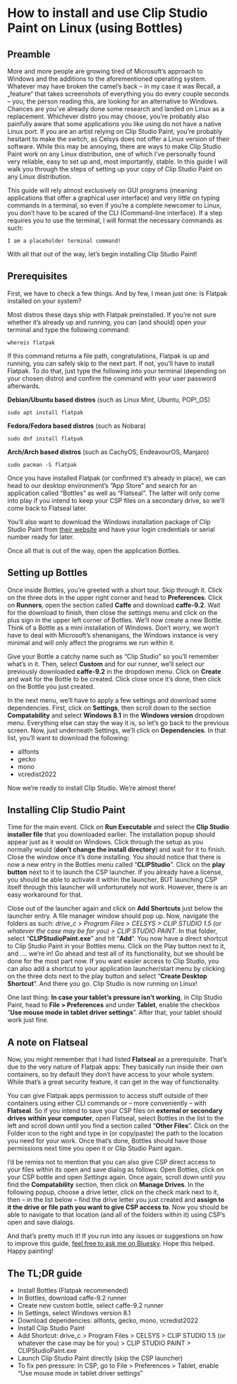 # How to install and use Clip Studio Paint on Linux (using Bottles)

## Preamble

More and more people are growing tired of Microsoft’s approach to Windows and the additions to the aforementioned operating system. Whatever may have broken the camel’s back – in my case it was Recall, a „feature“ that takes screenshots of everything you do every couple seconds – you, the person reading this, are looking for an alternative to Windows. Chances are you’ve already done some research and landed on Linux as a replacement. Whichever distro you may choose, you’re probably also painfully aware that some applications you like using do not have a native Linux port. If you are an artist relying on Clip Studio Paint, you’re probably hesitant to make the switch, as Celsys does not offer a Linux version of their software. While this may be annoying, there are ways to make Clip Studio Paint work on any Linux distribution, one of which I’ve personally found very reliable, easy to set up and, most importantly, stable. In this guide I will walk you through the steps of setting up your copy of Clip Studio Paint on any Linux distribution.

This guide will rely almost exclusively on GUI programs (meaning applications that offer a graphical user interface) and very little on typing commands in a terminal, so even if you’re a complete newcomer to Linux, you don’t have to be scared of the CLI (Command-line interface). If a step requires you to use the terminal, I will format the necessary commands as such:

`I am a placeholder terminal command!`

With all that out of the way, let’s begin installing Clip Studio Paint!



## Prerequisites

First, we have to check a few things. And by few, I mean just one: Is Flatpak installed on your system?

Most distros these days ship with Flatpak preinstalled. If you’re not sure whether it’s already up and running, you can (and should) open your terminal and type the following command:

`whereis flatpak`

If this command returns a file path, congratulations, Flatpak is up and running, you can safely skip to the next part. If not, you’ll have to install Flatpak. To do that, just type the following into your terminal (depending on your chosen distro) and confirm the command with your user password afterwards.

**Debian/Ubuntu based distros** (such as Linux Mint, Ubuntu, POP!_OS)

`sudo apt install flatpak`


**Fedora/Fedora based distros** (such as Nobara)

`sudo dnf install flatpak`


**Arch/Arch based distros** (such as CachyOS, EndeavourOS, Manjaro)

`sudo pacman -S flatpak`


Once you have installed Flatpak (or confirmed it’s already in place), we can head to our desktop environment’s “App Store” and search for an application called “Bottles” as well as “Flatseal”. The latter will only come into play if you intend to keep your CSP files on a secondary drive, so we’ll come back to Flatseal later.

You’ll also want to download the Windows installation package of Clip Studio Paint from <a href="https://www.clipstudio.net/en/dl/">their website</a> and have your login credentials or serial number ready for later.

Once all that is out of the way, open the application Bottles.


## Setting up Bottles

Once inside Bottles, you’re greeted with a short tour. Skip through it. Click on the three dots in the upper right corner and head to **Preferences**. Click on **Runners**, open the section called **Caffe** and download **caffe-9.2**. Wait for the download to finish, then close the settings menu and click on the plus sign in the upper left corner of Bottles. We’ll now create a new Bottle. Think of a Bottle as a mini installation of Windows. Don’t worry, we won’t have to deal with Microsoft’s shenanigans, the Windows instance is very minimal and will only affect the programs we run within it.

Give your Bottle a catchy name such as “Clip Studio” so you’ll remember what’s in it. Then, select **Custom** and for our runner, we’ll select our previously downloaded **caffe-9.2** in the dropdown menu. Click on **Create** and wait for the Bottle to be created. Click close once it’s done, then click on the Bottle you just created.

In the next menu, we’ll have to apply a few settings and download some dependencies. First, click on **Settings**, then scroll down to the section **Compatability** and select **Windows 8.1** in the **Windows version** dropdown menu. Everything else can stay the way it is, so let’s go back to the previous screen. Now, just underneath Settings, we’ll click on **Dependencies**. In that list, you’ll want to download the following:

- allfonts
- gecko
- mono
- vcredist2022

Now we’re ready to install Clip Studio. We’re almost there!


## Installing Clip Studio Paint

Time for the main event. Click on **Run Executable** and select the **Clip Studio installer file** that you downloaded earlier. The installation popup should appear just as it would on Windows. Click through the setup as you normally would (**don’t change the install directory**) and wait for it to finish. Close the window once it’s done installing. You should notice that there is now a new entry in the Bottles menu called “**CLIPStudio**”. Click on the **play button** next to it to launch the CSP launcher. If you already have a license, you should be able to activate it within the launcher, BUT launching CSP itself through this launcher will unfortunately not work. However, there is an easy workaround for that.

Close out of the launcher again and click on **Add Shortcuts** just below the launcher entry. A file manager window should pop up. Now, navigate the folders as such: *drive_c > Program Files > CELSYS > CLIP STUDIO 1.5 (or whatever the case may be for you) > CLIP STUDIO PAINT*. In that folder, select “**CLIPStudioPaint.exe**” and hit “**Add**”. You now have a direct shortcut to Clip Studio Paint in your Bottles menu. Click on the Play button next to it, and …. we’re in! Go ahead and test all of its functionality, but we should be done for the most part now. If you want easier access to Clip Studio, you can also add a shortcut to your application launcher/start menu by clicking on the three dots next to the play button and select “**Create Desktop Shortcut**”. And there you go. Clip Studio is now running on Linux!

One last thing: **In case your tablet’s pressure isn’t working**, in Clip Studio Paint, head to **File > Preferences** and under **Tablet**, enable the checkbox “**Use mouse mode in tablet driver settings**”. After that, your tablet should work just fine.


## A note on Flatseal

Now, you might remember that I had listed **Flatseal** as a prerequisite. That’s due to the very nature of Flatpak apps: They basically run inside their own containers, so by default they don’t have access to your whole system. While that’s a great security feature, it can get in the way of functionality.

You can give Flatpak apps permission to access stuff outside of their containers using either CLI commands or – more conveniently – with **Flatseal**. So if you intend to save your CSP files on **external  or secondary drives within your computer**, open Flatseal, select Bottles in the list to the left and scroll down until you find a section called “**Other Files**”. Click on the Folder icon to the right and type in (or copy/paste) the path to the location you need for your work. Once that’s done, Bottles should have those permissions next time you open it or Clip Studio Paint again.

I’d be remiss not to mention that you can also give CSP direct access to your files within its open and save dialog as follows: Open Bottles, click on your CSP bottle and open *Settings* again. Once again, scroll down until you find the **Compatability** section, then click on **Manage Drives**. In the following popup, choose a drive letter, click on the check mark next to it, then – in the list below – find the drive letter you just created and **assign to it the drive or file path you want to give CSP access to**. Now you should be able to navigate to that location (and all of the folders within it) using CSP’s open and save dialogs.


And that’s pretty much it! If you run into any issues or suggestions on how to improve this guide, <a href="https://bsky.app/profile/pomcomic.bsky.social">feel free to ask me on Bluesky</a>. Hope this helped. Happy painting!


## The TL;DR guide

- Install Bottles (Flatpak recommended)
- In Bottles, download caffe-9.2 runner
- Create new custom bottle, select caffe-9.2 runner
- In Settings, select Windows version 8.1
- Download dependencies: allfonts, gecko, mono, vcredist2022
- Install Clip Studio Paint
- Add Shortcut: drive_c > Program Files > CELSYS > CLIP STUDIO 1.5 (or whatever the case may be for you) > CLIP STUDIO PAINT > CLIPStudioPaint.exe
- Launch Clip Studio Paint directly (skip the CSP launcher)
- To fix pen pressure: In CSP, go to File > Preferences > Tablet, enable “Use mouse mode in tablet driver settings”
